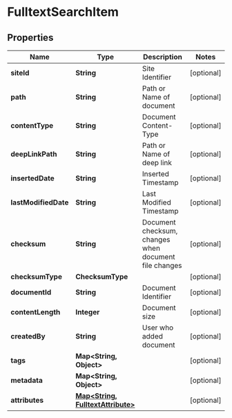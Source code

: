 

# FulltextSearchItem


## Properties

| Name | Type | Description | Notes |
|------------ | ------------- | ------------- | -------------|
|**siteId** | **String** | Site Identifier |  [optional] |
|**path** | **String** | Path or Name of document |  [optional] |
|**contentType** | **String** | Document Content-Type |  [optional] |
|**deepLinkPath** | **String** | Path or Name of deep link |  [optional] |
|**insertedDate** | **String** | Inserted Timestamp |  [optional] |
|**lastModifiedDate** | **String** | Last Modified Timestamp |  [optional] |
|**checksum** | **String** | Document checksum, changes when document file changes |  [optional] |
|**checksumType** | **ChecksumType** |  |  [optional] |
|**documentId** | **String** | Document Identifier |  [optional] |
|**contentLength** | **Integer** | Document size |  [optional] |
|**createdBy** | **String** | User who added document |  [optional] |
|**tags** | **Map&lt;String, Object&gt;** |  |  [optional] |
|**metadata** | **Map&lt;String, Object&gt;** |  |  [optional] |
|**attributes** | [**Map&lt;String, FulltextAttribute&gt;**](FulltextAttribute.md) |  |  [optional] |



